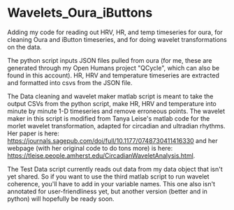 # Wavelets_Oura_iButtons
Adding my code for reading out HRV, HR, and temp timeseries for oura, for cleaning Oura and iButton timeseries, and for doing wavelet transformations on the data. 

The python script inputs JSON files pulled from oura (for me, these are generated through my Open Humans project "QCycle", which can also be found in this account). HR, HRV and temperature timeseries are extracted and formatted into csvs from the JSON file. 

The Data cleaning and wavelet maker matlab script is meant to take the output CSVs from the python script, make HR, HRV and temperature into minute by minute 1-D timeseries and remove erroneous points.   The wavelet maker in this script is modified from Tanya Leise's matlab code for the morlet wavelet transformation, adapted for circadian and ultradian rhythms. Her paper is here: https://journals.sagepub.com/doi/full/10.1177/0748730411416330 and her webpage (with her original code to do tons more) is here: https://tleise.people.amherst.edu/CircadianWaveletAnalysis.html.  

The Test Data script currently reads out data from my data object that isn't yet shared. So if you want to use the third matlab script to run wavelet coherence, you'll have to add in your variable names. This one also isn't annotated for user-friendliness yet, but another version (better and in python) will hopefully be ready soon. 
